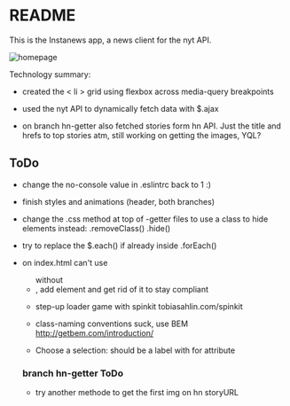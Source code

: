 # README

This is the Instanews app, a news client for the nyt API.

![homepage](https://cdn.pbrd.co/images/GCtydpl.png)

Technology summary:

- created the < li > grid using flexbox across media-query breakpoints

- used the nyt API to dynamically fetch data with $.ajax

- on branch hn-getter also fetched stories form hn API. Just the title and hrefs to top stories atm, still working on getting the images, YQL?

## ToDo

- change the no-console value in .eslintrc back to 1 :)

- finish styles and animations (header, both branches)

- change the .css method at top of -getter files to use a class to hide elements instead: .removeClass() .hide()

- try to replace the $.each() if already inside .forEach()

- on index.html can't use <ul> without <li>, add element and get rid of it to stay compliant

- step-up loader game with spinkit tobiasahlin.com/spinkit

- class-naming conventions suck, use BEM http://getbem.com/introduction/

- <p> Choose a selection: should be a label with for attribute

### branch hn-getter ToDo

- try another methode to get the first img on hn storyURL
